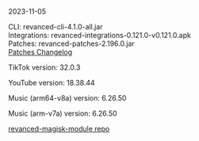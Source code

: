 2023-11-05
  
CLI: revanced-cli-4.1.0-all.jar  
Integrations: revanced-integrations-0.121.0-v0.121.0.apk  
Patches: revanced-patches-2.196.0.jar  
[Patches Changelog](https://github.com/revanced/revanced-patches/releases/tag/v2.196.0)  

TikTok version: 32.0.3  

YouTube version: 18.38.44  

Music (arm64-v8a) version: 6.26.50  

Music (arm-v7a) version: 6.26.50  

[revanced-magisk-module repo](https://github.com/j-hc/revanced-magisk-module)
